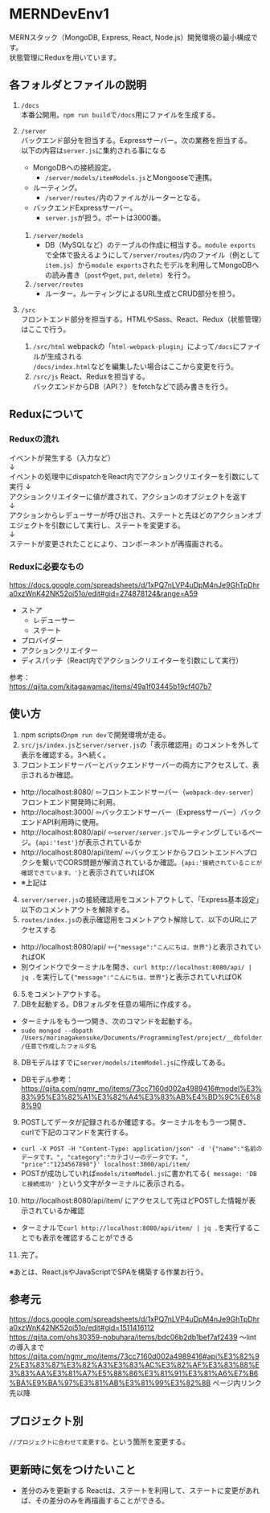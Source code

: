 # MERNDevEnv1
MERNスタック（MongoDB, Express, React, Node.js）開発環境の最小構成です。  
状態管理にReduxを用いています。

## 各フォルダとファイルの説明
1. `/docs`  
    本番公開用。`npm run build`で`/docs`用にファイルを生成する。
2. `/server`  
    バックエンド部分を担当する。Expressサーバー。次の業務を担当する。  
    以下の内容は`server.js`に集約される事になる  
    - MongoDBへの接続設定。
        - `/server/models/itemModels.js`とMongooseで連携。
    - ルーティング。
        - `/server/routes/`内のファイルがルーターとなる。
    - バックエンドExpressサーバー。
        - `server.js`が担う。ポートは3000番。
    <br>
    
    1. `/server/models`
        - DB（MySQLなど）のテーブルの作成に相当する。`module exports`で全体で扱えるようにして`/server/routes/`内のファイル（例として`item.js`）から`module exports`されたモデルを利用してMongoDBへの読み書き（`post`や`get`, `put`, `delete`）を行う。
    2. `/server/routes`
        - ルーター。ルーティングによるURL生成とCRUD部分を担う。
3. `/src`  
    フロントエンド部分を担当する。HTMLやSass、React、Redux（状態管理）はここで行う。
    1. `/src/html`
    webpackの「`html-webpack-plugin`」によって`/docs`にファイルが生成される  
    `/docs/index.html`などを編集したい場合はここから変更を行う。  
    2. `/src/js`
    React、Reduxを担当する。  
    バックエンドからDB（API？）をfetchなどで読み書きを行う。

## Reduxについて
### Reduxの流れ
イベントが発生する（入力など）  
↓  
イベントの処理中にdispatchをReact内でアクションクリエイターを引数にして実行
↓  
アクションクリエイターに値が渡されて、アクションのオブジェクトを返す  
↓  
アクションからレデューサーが呼び出され、ステートと先ほどのアクションオブエジェクトを引数にして実行し、ステートを変更する。  
↓  
ステートが変更されたことにより、コンポーネントが再描画される。  

### Reduxに必要なもの
https://docs.google.com/spreadsheets/d/1xPQ7nLVP4uDpM4nJe9GhTpDhra0xzWnK42NK52oi51o/edit#gid=274878124&range=A59  
- ストア
    - レデューサー
    - ステート
- プロバイダー
- アクションクリエイター
- ディスパッチ（React内でアクションクリエイターを引数にして実行）

参考：  
https://qiita.com/kitagawamac/items/49a1f03445b19cf407b7  

## 使い方
1. npm scriptsの`npm run dev`で開発環境が走る。
2. `src/js/index.js`と`server/server.js`の「表示確認用」のコメントを外して表示を確認する。3へ続く。
3. フロントエンドサーバーとバックエンドサーバーの両方にアクセスして、表示されるか確認。
- http://localhost:8080/ ⇦フロントエンドサーバー（`webpack-dev-server`）フロントエンド開発時に利用。
- http://localhost:3000/ ⇦バックエンドサーバー（Expressサーバー）バックエンドAPI利用時に使用。
- http://localhost:8080/api/ ⇦`server/server.js`でルーティングしているページ。`{api:'test'}`が表示されているか
- http://localhost:8080/api/item/ ⇦バックエンドからフロントエンドへプロクシを繋いでCORS問題が解消されているか確認。`{api:'接続されていることが確認できています。'}`と表示されていればOK
- ※上記は
4. `server/server.js`の接続確認用をコメントアウトして、「Express基本設定」以下のコメントアウトを解除する。
5. `routes/index.js`の表示確認用をコメントアウト解除して、以下のURLにアクセスする
- http://localhost:8080/api/ ⇦`{"message":"こんにちは、世界"}`と表示されていればOK
- 別ウインドウでターミナルを開き、`curl http://localhost:8080/api/ | jq .`を実行して`{"message":"こんにちは、世界"}`と表示されていればOK
6. 5.をコメントアウトする。
7. DBを起動する。DBフォルダを任意の場所に作成する。
- ターミナルをもう一つ開き、次のコマンドを起動する。
- `sudo mongod --dbpath /Users/morinagakensuke/Documents/ProgrammingTest/project/__dbfolder/任意で作成したフォルダ名`
8. DBモデルはすでに`server/models/itemModel.js`に作成してある。
- DBモデル参考：https://qiita.com/ngmr_mo/items/73cc7160d002a4989416#model%E3%83%95%E3%82%A1%E3%82%A4%E3%83%AB%E4%BD%9C%E6%88%90
9. POSTしてデータが記録されるか確認する。ターミナルをもう一つ開き、curlで下記のコマンドを実行する。
- `curl -X POST -H "Content-Type: application/json" -d '{"name":"名前のデータです。", "category":"カテゴリーのデータです。", "price":"1234567890"}' localhost:3000/api/item/`
- POSTが成功していれば`models/itemModel.js`に書かれてる`{ message: 'DBと接続成功' }`という文字がターミナルに表示される。
10. http://localhost:8080/api/item/ にアクセスして先ほどPOSTした情報が表示されているか確認
- ターミナルで`curl http://localhost:8080/api/item/ | jq .`を実行することでも表示を確認することができる
11. 完了。

※あとは、React.jsやJavaScriptでSPAを構築する作業お行う。





## 参考元
https://docs.google.com/spreadsheets/d/1xPQ7nLVP4uDpM4nJe9GhTpDhra0xzWnK42NK52oi51o/edit#gid=1511416112  
https://qiita.com/ohs30359-nobuhara/items/bdc06b2db1bef7af2439  〜lintの導入まで
https://qiita.com/ngmr_mo/items/73cc7160d002a4989416#api%E3%82%92%E3%83%87%E3%82%A3%E3%83%AC%E3%82%AF%E3%83%88%E3%83%AA%E3%81%A7%E5%88%86%E3%81%91%E3%81%A6%E7%B6%BA%E9%BA%97%E3%81%AB%E3%81%99%E3%82%8B  ページ内リンク先以降


## プロジェクト別
`//プロジェクトに合わせて変更する。`という箇所を変更する。

## 更新時に気をつけたいこと
- 差分のみを更新する
Reactは、ステートを利用して、ステートに変更があれば、その差分のみを再描画することができる。 
